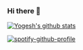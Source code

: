 ### Hi there 👋
[![Yogesh's github stats](https://github-readme-stats.vercel.app/api?username=ykumards&show_icons=true&theme=radical)](https://github.com/anuraghazra/github-readme-stats)

<!-- [![Top Langs](https://github-readme-stats.vercel.app/api/top-langs/?username=ykumards)](https://github.com/anuraghazra/github-readme-stats) -->
<!--
**ykumards/ykumards** is a ✨ _special_ ✨ repository because its `README.md` (this file) appears on your GitHub profile.

Here are some ideas to get you started:

- 🔭 I’m currently working on ...
- 🌱 I’m currently learning ...
- 👯 I’m looking to collaborate on ...
- 🤔 I’m looking for help with ...
- 💬 Ask me about ...
- 📫 How to reach me: ...
- 😄 Pronouns: ...
- ⚡ Fun fact: ...
-->


[![spotify-github-profile](https://spotify-github-profile.vercel.app/api/view?uid=quantumgeeky&cover_image=true&theme=compact)](https://spotify-github-profile.vercel.app/api/view?uid=quantumgeeky&redirect=true)
